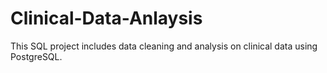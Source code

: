# Clinical-Data-Anlaysis
 This SQL project includes data cleaning and analysis on clinical data using PostgreSQL.
